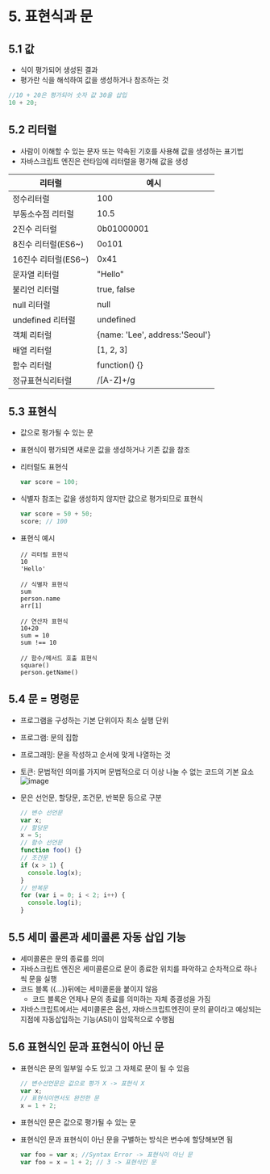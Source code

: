 # 5. 표현식과 문

## 5.1 값

- 식이 평가되어 생성된 결과
- 평가란 식을 해석하여 값을 생성하거나 참조하는 것

```javascript
//10 + 20은 평가되어 숫자 값 30을 삽입
10 + 20;
```

## 5.2 리터럴

- 사람이 이해할 수 있는 문자 또는 약속된 기호를 사용해 값을 생성하는 표기법
- 자바스크립트 엔진은 런타임에 리터럴을 평가해 값을 생성
<table>
<thead>
<tr>
<th>리터럴</th><th>예시</th>
</tr>
</thead>
<tbody>
<tr><td>정수리터럴</td><td>100</td></tr>
<tr><td>부동소수점 리터럴</td><td>10.5</td></tr>
<tr><td>2진수 리터럴</td><td>0b01000001</td></tr>
<tr><td>8진수 리터럴(ES6~)</td><td>0o101</td></tr>
<tr><td>16진수 리터럴(ES6~)</td><td>0x41</td></tr>
<tr><td>문자열 리터럴</td><td>"Hello"</td></tr>
<tr><td>불리언 리터럴</td><td>true, false</td></tr>
<tr><td>null 리터럴</td><td>null</td></tr>
<tr><td>undefined 리터럴</td><td>undefined</td></tr>
<tr><td>객체 리터럴</td><td>{name: 'Lee', address:'Seoul'}</td></tr>
<tr><td>배열 리터럴</td><td>[1, 2, 3]</td></tr>
<tr><td>함수 리터럴</td><td>function() {}</td></tr>
<tr><td>정규표현식리터럴</td><td>/[A-Z]+/g</td></tr>
</tbody>
</table>

## 5.3 표현식

- 값으로 평가될 수 있는 문
- 표현식이 평가되면 새로운 값을 생성하거나 기존 값을 참조
- 리터럴도 표현식
  ```javascript
  var score = 100;
  ```
- 식별자 참조는 값을 생성하지 않지만 값으로 평가되므로 표현식
  ```javascript
  var score = 50 + 50;
  score; // 100
  ```
- 표현식 예시

  ```
  // 리터럴 표현식
  10
  'Hello'

  // 식별자 표현식
  sum
  person.name
  arr[1]

  // 연산자 표현식
  10+20
  sum = 10
  sum !== 10

  // 함수/메서드 호출 표현식
  square()
  person.getName()
  ```

## 5.4 문 = 명령문

- 프로그램을 구성하는 기본 단위이자 최소 실행 단위
- 프로그램: 문의 집합
- 프로그래밍: 문을 작성하고 순서에 맞게 나열하는 것
- 토큰: 문법적인 의미를 가지며 문법적으로 더 이상 나눌 수 없는 코드의 기본 요소
  ![image](https://github.com/leemiran0729/DeepDive-JS-Study/assets/134479304/61067154-34e5-4259-89ad-9b47022c4dda)
- 문은 선언문, 할당문, 조건문, 반복문 등으로 구분

  ```javascript
  // 변수 선언문
  var x;
  // 할당문
  x = 5;
  // 함수 선언문
  function foo() {}
  // 조건문
  if (x > 1) {
    console.log(x);
  }
  // 반복문
  for (var i = 0; i < 2; i++) {
    console.log(i);
  }
  ```

## 5.5 세미 콜론과 세미콜론 자동 삽입 기능

- 세미콜론은 문의 종료를 의미
- 자바스크립트 엔진은 세미콜론으로 문이 종료한 위치를 파악하고 순차적으로 하나씩 문을 실행
- 코드 블록 ({...})뒤에는 세미콜론을 붙이지 않음
  - 코드 블록은 언제나 문의 종료를 의미하는 자체 종결성을 가짐
- 자바스크립트에서는 세미콜론은 옵션, 자바스크립트엔진이 문의 끝이라고 예상되는 지점에 자동삽입하는 기능(ASI)이 암묵적으로 수행됨

## 5.6 표현식인 문과 표현식이 아닌 문

- 표현식은 문의 일부일 수도 있고 그 자체로 문이 될 수 있음

  ```javascript
  // 변수선언문은 값으로 평가 X -> 표현식 X
  var x;
  // 표현식이면서도 완전한 문
  x = 1 + 2;
  ```

- 표현식인 문은 값으로 평가될 수 있는 문
- 표현식인 문과 표현식이 아닌 문을 구별하는 방식은 변수에 할당해보면 됨
  ```javascript
  var foo = var x; //Syntax Error -> 표현식이 아닌 문
  var foo = x = 1 + 2; // 3 -> 표현식인 문
  ```
